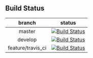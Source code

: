 ## Build Status

|branch           | status                                                                                                                   |
|:---------------:|:------------------------------------------------------------------------------------------------------------------------:|
|master           |[![Build Status](https://travis-ci.org/autodrive/f2py.svg?branch=master)](https://travis-ci.org/autodrive/f2py)           |
|develop          |[![Build Status](https://travis-ci.org/autodrive/f2py.svg?branch=develop)](https://travis-ci.org/autodrive/f2py)          |
|feature/travis_ci|[![Build Status](https://travis-ci.org/autodrive/f2py.svg?branch=feature/travis_ci)](https://travis-ci.org/autodrive/f2py)|

